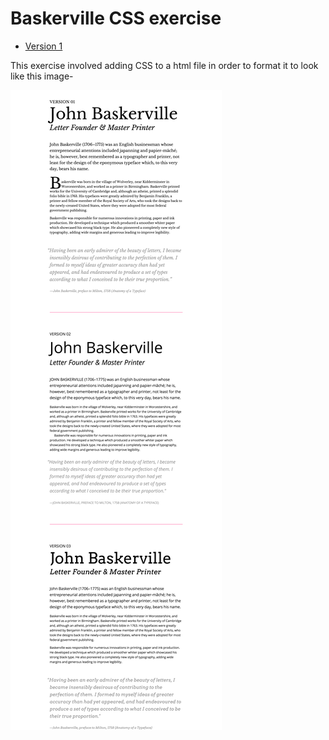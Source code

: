 # Baskerville CSS exercise

- [Version 1](https://github.com/Hannah02/BaskervilleCSS/index.html)

This exercise involved adding CSS to a html file in order to format it to look like this image-

<img src="make_this_1.png" alt="Image to match formatting"/>
